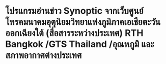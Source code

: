 # โปรแกรมอ่านข่าว Synoptic จากเว็บศูนย์โทรคมนาคมอุตุนิยมวิทยาแห่งภูมิภาคเอเชียตะวันออกเฉียงใต้ (สื่อสารระหว่างประเทศ) RTH Bangkok /GTS Thailand /อุณหภูมิ และ สภาพอากาศต่างประเทศ
